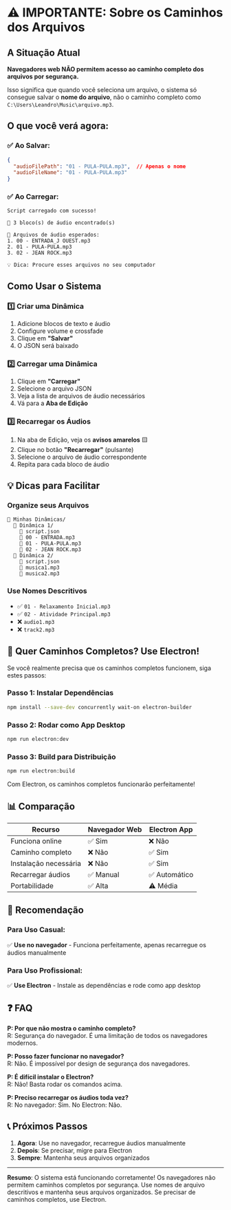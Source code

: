 # ⚠️ IMPORTANTE: Sobre os Caminhos dos Arquivos

## A Situação Atual

**Navegadores web NÃO permitem acesso ao caminho completo dos arquivos por segurança.**

Isso significa que quando você seleciona um arquivo, o sistema só consegue salvar o **nome do arquivo**, não o caminho completo como `C:\Users\Leandro\Music\arquivo.mp3`.

## O que você verá agora:

### ✅ Ao Salvar:
```json
{
  "audioFilePath": "01 - PULA-PULA.mp3",  // Apenas o nome
  "audioFileName": "01 - PULA-PULA.mp3"
}
```

### ✅ Ao Carregar:
```
Script carregado com sucesso!

📁 3 bloco(s) de áudio encontrado(s)

📝 Arquivos de áudio esperados:
1. 00 - ENTRADA_J OUEST.mp3
2. 01 - PULA-PULA.mp3
3. 02 - JEAN ROCK.mp3

💡 Dica: Procure esses arquivos no seu computador
```

## Como Usar o Sistema

### 1️⃣ Criar uma Dinâmica
1. Adicione blocos de texto e áudio
2. Configure volume e crossfade
3. Clique em **"Salvar"**
4. O JSON será baixado

### 2️⃣ Carregar uma Dinâmica
1. Clique em **"Carregar"**
2. Selecione o arquivo JSON
3. Veja a lista de arquivos de áudio necessários
4. Vá para a **Aba de Edição**

### 3️⃣ Recarregar os Áudios
1. Na aba de Edição, veja os **avisos amarelos** 🟨
2. Clique no botão **"Recarregar"** (pulsante)
3. Selecione o arquivo de áudio correspondente
4. Repita para cada bloco de áudio

## 💡 Dicas para Facilitar

### Organize seus Arquivos
```
📁 Minhas Dinâmicas/
  📁 Dinâmica 1/
    📄 script.json
    🎵 00 - ENTRADA.mp3
    🎵 01 - PULA-PULA.mp3
    🎵 02 - JEAN ROCK.mp3
  📁 Dinâmica 2/
    📄 script.json
    🎵 musica1.mp3
    🎵 musica2.mp3
```

### Use Nomes Descritivos
- ✅ `01 - Relaxamento Inicial.mp3`
- ✅ `02 - Atividade Principal.mp3`
- ❌ `audio1.mp3`
- ❌ `track2.mp3`

## 🚀 Quer Caminhos Completos? Use Electron!

Se você realmente precisa que os caminhos completos funcionem, siga estes passos:

### Passo 1: Instalar Dependências
```bash
npm install --save-dev concurrently wait-on electron-builder
```

### Passo 2: Rodar como App Desktop
```bash
npm run electron:dev
```

### Passo 3: Build para Distribuição
```bash
npm run electron:build
```

Com Electron, os caminhos completos funcionarão perfeitamente!

## 📊 Comparação

| Recurso | Navegador Web | Electron App |
|---------|---------------|--------------|
| Funciona online | ✅ Sim | ❌ Não |
| Caminho completo | ❌ Não | ✅ Sim |
| Instalação necessária | ❌ Não | ✅ Sim |
| Recarregar áudios | ✅ Manual | ✅ Automático |
| Portabilidade | ✅ Alta | ⚠️ Média |

## 🎯 Recomendação

### Para Uso Casual:
✅ **Use no navegador** - Funciona perfeitamente, apenas recarregue os áudios manualmente

### Para Uso Profissional:
✅ **Use Electron** - Instale as dependências e rode como app desktop

## ❓ FAQ

**P: Por que não mostra o caminho completo?**  
R: Segurança do navegador. É uma limitação de todos os navegadores modernos.

**P: Posso fazer funcionar no navegador?**  
R: Não. É impossível por design de segurança dos navegadores.

**P: É difícil instalar o Electron?**  
R: Não! Basta rodar os comandos acima.

**P: Preciso recarregar os áudios toda vez?**  
R: No navegador: Sim. No Electron: Não.

## 📞 Próximos Passos

1. **Agora**: Use no navegador, recarregue áudios manualmente
2. **Depois**: Se precisar, migre para Electron
3. **Sempre**: Mantenha seus arquivos organizados

---

**Resumo**: O sistema está funcionando corretamente! Os navegadores não permitem caminhos completos por segurança. Use nomes de arquivo descritivos e mantenha seus arquivos organizados. Se precisar de caminhos completos, use Electron.
